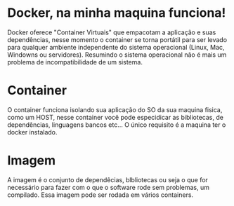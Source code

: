 # Docker, na minha maquina funciona!
Docker oferece "Container Virtuais" que empacotam a aplicação e suas dependências, nesse momento o container se torna portátil para ser levado para qualquer ambiente independente do sistema operacional (Linux, Mac, Windowns ou servidores). Resumindo o sistema operacional não é mais um problema de incompatibilidade de um sistema. 

# Container
O container funciona isolando sua aplicação do SO da sua maquina fisica, como um HOST, nesse container você pode especidicar as bibliotecas, de dependências, linguagens bancos etc... O único requisito é a maquina ter o docker instalado.

# Imagem
A imagem é o conjunto de dependêcias, blbliotecas ou seja o que for necessário para fazer com o que o software rode sem problemas, um compilado. Essa imagem pode ser rodada em vários containers.
